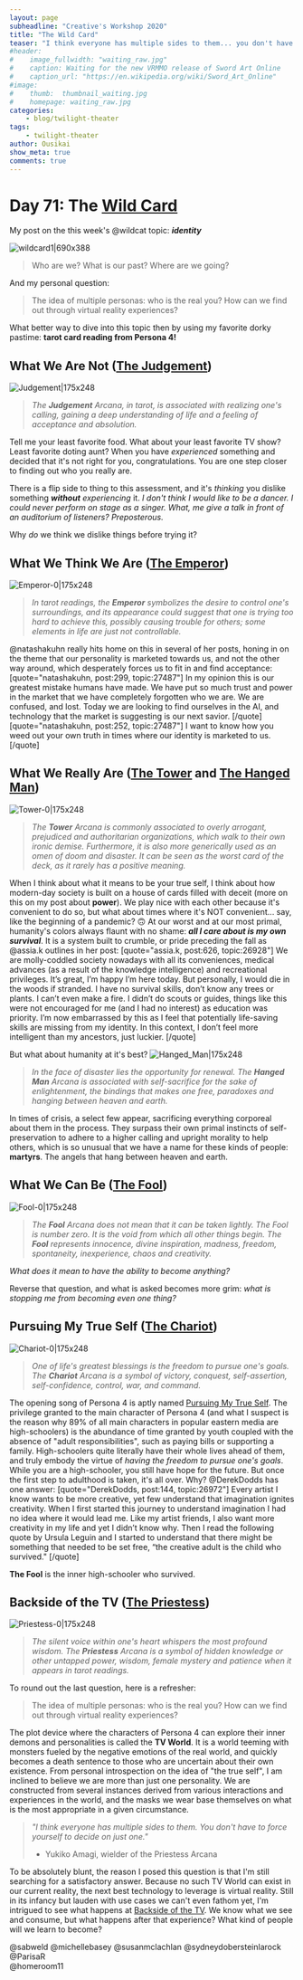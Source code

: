 ```yaml
---
layout: page
subheadline: "Creative's Workshop 2020"
title: "The Wild Card"
teaser: "I think everyone has multiple sides to them... you don't have to force yourself to decide on just one."
#header:
#    image_fullwidth: "waiting_raw.jpg"
#    caption: Waiting for the new VRMMO release of Sword Art Online
#    caption_url: "https://en.wikipedia.org/wiki/Sword_Art_Online"
#image:
#    thumb:  thumbnail_waiting.jpg
#    homepage: waiting_raw.jpg
categories:
    - blog/twilight-theater
tags:
    - twilight-theater
author: Ousikai
show_meta: true
comments: true
---
```

# Day 71: The [Wild Card](https://megamitensei.fandom.com/wiki/Wild_Card)

My post on the this week's @wildcat topic: ***identity***

![wildcard1|690x388](upload://trT8upx5zMOl6lEolpex7PkvV66.jpeg) 

> Who are we? What is our past? Where are we going?

And my personal question:

> The idea of multiple personas: who is the real you? How can we find out through virtual reality experiences?

What better way to dive into this topic then by using my favorite dorky pastime: **tarot card reading from Persona 4!** 

## What We Are Not ([The Judgement](https://megamitensei.fandom.com/wiki/Judgement_Arcana))
![Judgement|175x248](upload://1mNKb8HnpFhmkDlTH0QlzdcCO5P.png) 
> *The **Judgement** Arcana, in tarot, is associated with realizing one's calling, gaining a deep understanding of life and a feeling of acceptance and absolution.* 

Tell me your least favorite food. What about your least favorite TV show? Least favorite doting aunt? When you have *experienced* something and decided that it's not right for you, congratulations. You are one step closer to finding out who you really are.

There is a flip side to thing to this assessment, and it's *thinking* you dislike something ***without*** *experiencing* it. 
*I don't think I would like to be a dancer.*
*I could never perform on stage as a singer.*
*What, me give a talk in front of an auditorium of listeners? Preposterous.*

Why *do* we think we dislike things before trying it? 

## What We Think We Are ([The Emperor](https://megamitensei.fandom.com/wiki/Emperor_Arcana))
![Emperor-0|175x248](upload://2fAk2o3NXSCP2v3rWfaH2uLMr85.png) 
> *In tarot readings, the **Emperor** symbolizes the desire to control one's surroundings, and its appearance could suggest that one is trying too hard to achieve this, possibly causing trouble for others; some elements in life are just not controllable.*

@natashakuhn really hits home on this in several of her posts, honing in on the theme that our personality is marketed towards us, and not the other way around, which desperately forces us to fit in and find acceptance:
[quote="natashakuhn, post:299, topic:27487"]
In my opinion this is our greatest mistake humans have made. We have put so much trust and power in the market that we have completely forgotten who we are. We are confused, and lost. Today we are looking to find ourselves in the AI, and technology that the market is suggesting is our next savior.
[/quote]
[quote="natashakuhn, post:252, topic:27487"]
I want to know how you weed out your own truth in times where our identity is marketed to us.
[/quote]

  

## What We Really Are ([The Tower](https://megamitensei.fandom.com/wiki/Tower_Arcana#Persona_4) and [The Hanged Man](https://megamitensei.fandom.com/wiki/Hanged_Man_Arcana))
![Tower-0|175x248](upload://yFmeKoi4qU9MJwBACTClWZjJKit.png) 
 > *The **Tower** Arcana is commonly associated to overly arrogant, prejudiced and authoritarian organizations, which walk to their own ironic demise. Furthermore, it is also more generically used as an omen of doom and disaster. It can be seen as the worst card of the deck, as it rarely has a positive meaning.*

When I think about what it means to be your true self, I think about how modern-day society is built on a house of cards filled with deceit (more on this on my post about **power**). We play nice with each other because it's convenient to do so, but what about times where it's NOT convenient... say, like the beginning of a pandemic? :upside_down_face: At our worst and at our most primal, humanity's colors always flaunt with no shame: ***all I care about is my own survival***. It is a system built to crumble, or pride preceding the fall as @assia.k outlines in her post:
[quote="assia.k, post:626, topic:26928"]
We are molly-coddled society nowadays with all its conveniences, medical advances (as a result of the knowledge intelligence) and recreational privileges. It’s great, I’m happy I’m here today. But personally, I would die in the woods if stranded. I have no survival skills, don’t know any trees or plants. I can’t even make a fire. I didn’t do scouts or guides, things like this were not encouraged for me (and I had no interest) as education was priority. I’m now embarrassed by this as I feel that potentially life-saving skills are missing from my identity. In this context, I don’t feel more intelligent than my ancestors, just luckier.
[/quote]

But what about humanity at it's best?
![Hanged_Man|175x248](upload://5YUle8ZCTRvgWXHShXWOeBY5ZaC.png) 
> *In the face of disaster lies the opportunity for renewal.  The **Hanged Man** Arcana is associated with self-sacrifice for the sake of enlightenment, the bindings that makes one free, paradoxes and hanging between heaven and earth.*

In times of crisis, a select few appear, sacrificing everything corporeal about them in the process. They surpass their own primal instincts of self-preservation to adhere to a higher calling and upright morality to help others, which is so unusual that we have a name for these kinds of people: **martyrs**. The angels that hang between heaven and earth. 

## What We Can Be ([The Fool](https://megamitensei.fandom.com/wiki/Fool_Arcana))
![Fool-0|175x248](upload://7aQAuBJ3t5bRNQY0qBCCBEbcU1g.png) 
> *The **Fool** Arcana does not mean that it can be taken lightly. The Fool is number zero. It is the void from which all other things begin. The **Fool** represents innocence, divine inspiration, madness, freedom, spontaneity, inexperience, chaos and creativity.*

*What does it mean to have the ability to become anything?* 

Reverse that question, and what is asked becomes more grim: *what is stopping me from becoming even one thing?* 

## Pursuing My True Self ([The Chariot](https://megamitensei.fandom.com/wiki/Chariot_Arcana))
![Chariot-0|175x248](upload://bCKZoJuKGax2ywNTaHYLguG83hy.png) 
> *One of life's greatest blessings is the freedom to pursue one's goals. The **Chariot** Arcana is a symbol of victory, conquest, self-assertion, self-confidence, control, war, and command.*

The opening song of Persona 4 is aptly named [Pursuing My True Self](https://www.youtube.com/watch?v=h73LvR8V2LA). The privilege granted to the main character of Persona 4 (and what I suspect is the reason why 89% of all main characters in popular eastern media are high-schoolers) is the abundance of time granted by youth coupled with the absence of "adult responsibilities", such as paying bills or supporting a family. High-schoolers quite literally have their whole lives ahead of them, and truly embody the virtue of *having the freedom to pursue one's goals*. While you are a high-schooler, you still have hope for the future. But once the first step to adulthood is taken, it's all over. Why? @DerekDodds has one answer: 
[quote="DerekDodds, post:144, topic:26972"]
Every artist I know wants to be more creative, yet few understand that imagination ignites creativity. When I first started this journey to understand imagination I had no idea where it would lead me. Like my artist friends, I also want more creativity in my life and yet I didn’t know why. Then I read the following quote by Ursula Leguin and I started to understand that there might be something that needed to be set free, “the creative adult is the child who survived."
[/quote]

**The Fool** is the inner high-schooler who survived. 
## Backside of the TV ([The Priestess](https://megamitensei.fandom.com/wiki/Priestess_Arcana))
![Priestess-0|175x248](upload://gX2r57oQwbLmYyEnaKrgJXNHuNn.png) 
> *The silent voice within one's heart whispers the most profound wisdom. The **Priestess** Arcana is a symbol of hidden knowledge or other untapped power, wisdom, female mystery and patience when it appears in tarot readings.*

To round out the last question, here is a refresher:
> The idea of multiple personas: who is the real you? How can we find out through virtual reality experiences?

The plot device where the characters of Persona 4 can explore their inner demons and personalities is called the **TV World**. It is a world teeming with monsters fueled by the negative emotions of the real world, and quickly becomes a death sentence to those who are uncertain about their own existence. From personal introspection on the idea of "the true self", I am inclined to believe we are more than just one personality. We are constructed from several instances derived from various interactions and experiences in the world, and the masks we wear base themselves on what is the most appropriate in a given circumstance. 

> *"I think everyone has multiple sides to them. You don't have to force yourself to decide on just one."*
> - Yukiko Amagi, wielder of the Priestess Arcana

To be absolutely blunt, the reason I posed this question is that I'm still searching for a satisfactory answer. Because no such TV World can exist in our current reality, the next best technology to leverage is virtual reality. Still in its infancy but lauden with use cases we can't even fathom yet, I'm intrigued to see what happens at [Backside of the TV](https://www.youtube.com/watch?v=vMOXg8iXSGE). We know what we see and consume, but what happens after that experience? What kind of people will we learn to become? 

@sabweld @michellebasey @susanmclachlan @sydneydobersteinlarock @ParisaR    
@homeroom11